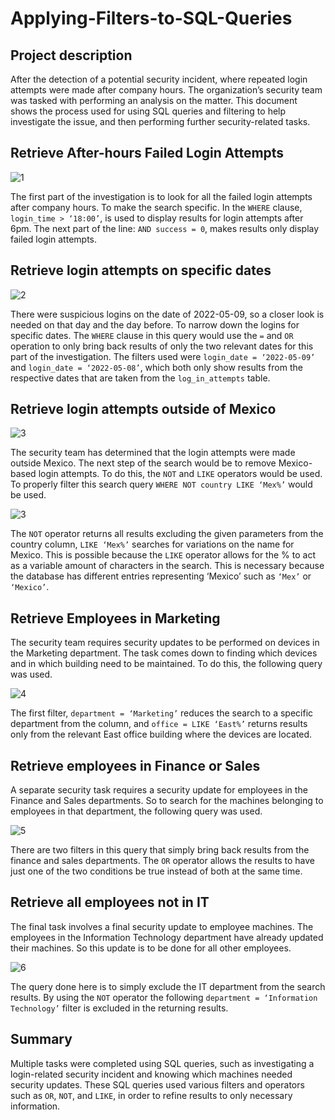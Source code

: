 # Applying-Filters-to-SQL-Queries

## Project description
After the detection of a potential security incident, where repeated login attempts were made after company hours. The organization’s security team was tasked with performing an analysis on the matter. This document shows the process used for using SQL queries and filtering to help investigate the issue, and then performing further security-related tasks.

## Retrieve After-hours Failed Login Attempts

![1](https://github.com/RafUrera/Applying-Filters-to-SQL-Queries/assets/161657613/dd806626-ed08-40c6-b9fe-68844b32463a)

The first part of the investigation is to look for all the failed login attempts after company hours. 
To make the search specific. In the `WHERE` clause,  `login_time > ‘18:00’`, is used to display results for login attempts after 6pm. The next part of the line: `AND success = 0`, makes results only display failed login attempts. 

## Retrieve login attempts on specific dates

![2](https://github.com/RafUrera/Applying-Filters-to-SQL-Queries/assets/161657613/f5f33af2-af05-4a36-b051-e60537e5a91b)

There were suspicious logins on the date of 2022-05-09, so a closer look is needed on that day and the day before.  To narrow down the logins for specific dates. The `WHERE` clause in this query would use the `=` and `OR` operation to only bring back results of only the two relevant dates for this part of the investigation. The filters used were `login_date = ‘2022-05-09’` and `login_date = ‘2022-05-08’`, which both only show results from the respective dates that are taken from the `log_in_attempts` table.

## Retrieve login attempts outside of Mexico

![3](https://github.com/RafUrera/Applying-Filters-to-SQL-Queries/assets/161657613/d7bce437-146a-440a-93d8-6fe2cc92d3fd)

The security team has determined that the login attempts were made outside Mexico. The next step of the search would be to remove Mexico-based login attempts. To do this, the `NOT` and `LIKE` operators would be used. To properly filter this search query `WHERE NOT country LIKE ‘Mex%’` would be used.

![3](https://github.com/RafUrera/Applying-Filters-to-SQL-Queries/assets/161657613/d7bce437-146a-440a-93d8-6fe2cc92d3fd)

The `NOT` operator returns all results excluding the given parameters from the country column, `LIKE ‘Mex%’` searches for variations on the name for Mexico. This is possible because the `LIKE` operator allows for the % to act as a variable amount of characters in the search. This is necessary because the database has different entries representing ‘Mexico’ such as `‘Mex’` or `‘Mexico’`.

## Retrieve Employees in Marketing

The security team requires security updates to be performed on devices in the Marketing department. The task comes down to finding which devices and in which building need to be maintained. To do this, the following query was used. 

![4](https://github.com/RafUrera/Applying-Filters-to-SQL-Queries/assets/161657613/7c3ad7f5-5b85-4a7d-8cec-c6b4cff908fb)

The first filter, `department = ‘Marketing’` reduces the search to a specific department from the column, and `office = LIKE ‘East%’` returns results only from the relevant East office building where the devices are located. 

## Retrieve employees in Finance or Sales

A separate security task requires a security update for employees in the Finance and Sales departments. So to search for the machines belonging to employees in that department, the following query was used.

![5](https://github.com/RafUrera/Applying-Filters-to-SQL-Queries/assets/161657613/52679004-c752-4a22-8d58-166614ccec14)

There are two filters in this query that simply bring back results from the finance and sales departments.  The `OR` operator allows the results to have just one of the two conditions be true instead of both at the same time.

## Retrieve all employees not in IT

The final task involves a final security update to employee machines. The employees in the Information Technology department have already updated their machines. So this update is to be done for all other employees. 

![6](https://github.com/RafUrera/Applying-Filters-to-SQL-Queries/assets/161657613/e185aff4-d6a2-454b-8b7e-8b6a97621358)

The query done here is to simply exclude the IT department from the search results. By using the `NOT` operator the following `department = ‘Information Technology’` filter is excluded in the returning results. 

## Summary

Multiple tasks were completed using SQL queries, such as investigating a login-related security incident and knowing which machines needed security updates. These SQL queries used various filters and operators such as `OR`, `NOT`, and `LIKE`, in order to refine results to only necessary information.
